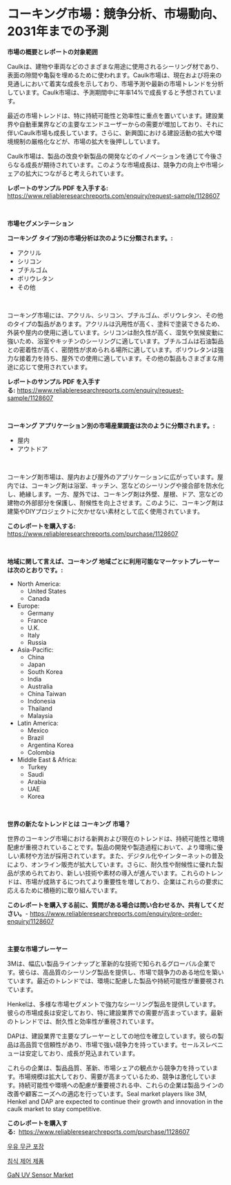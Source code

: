 <p><h1>コーキング市場：競争分析、市場動向、2031年までの予測</h1></p><p><strong>市場の概要とレポートの対象範囲</strong></p>
<p><p>Caulkは、建物や車両などのさまざまな用途に使用されるシーリング材であり、表面の隙間や亀裂を埋めるために使われます。Caulk市場は、現在および将来の見通しにおいて着実な成長を示しており、市場予測や最新の市場トレンドを分析しています。Caulk市場は、予測期間中に年率14%で成長すると予想されています。</p><p>最近の市場トレンドは、特に持続可能性と効率性に重点を置いています。建設業界や自動車業界などの主要なエンドユーザーからの需要が増加しており、それに伴いCaulk市場も成長しています。さらに、新興国における建設活動の拡大や環境規制の厳格化などが、市場の拡大を後押ししています。</p><p>Caulk市場は、製品の改良や新製品の開発などのイノベーションを通じて今後さらなる成長が期待されています。このような市場成長は、競争力の向上や市場シェアの拡大につながると考えられています。</p></p>
<p><strong>レポートのサンプル PDF を入手する:</strong> <a href="https://www.reliableresearchreports.com/enquiry/request-sample/1128607">https://www.reliableresearchreports.com/enquiry/request-sample/1128607</a></p>
<p>&nbsp;</p>
<p><strong>市場セグメンテーション</strong></p>
<p><strong>コーキング タイプ別の市場分析は次のように分類されます。:</strong></p>
<p><ul><li>アクリル</li><li>シリコン</li><li>ブチルゴム</li><li>ポリウレタン</li><li>その他</li></ul></p>
<p>&nbsp;</p>
<p><p>コーキング市場には、アクリル、シリコン、ブチルゴム、ポリウレタン、その他のタイプの製品があります。アクリルは汎用性が高く、塗料で塗装できるため、外装や屋内の使用に適しています。シリコンは耐久性が高く、湿気や気候変動に強いため、浴室やキッチンのシーリングに適しています。ブチルゴムは石油製品との密着性が高く、密閉性が求められる場所に適しています。ポリウレタンは強力な接着力を持ち、屋外での使用に適しています。その他の製品もさまざまな用途に応じて使用されています。</p></p>
<p><strong>レポートのサンプル PDF を入手する:</strong>&nbsp;<a href="https://www.reliableresearchreports.com/enquiry/request-sample/1128607">https://www.reliableresearchreports.com/enquiry/request-sample/1128607</a></p>
<p>&nbsp;</p>
<p><strong> コーキング アプリケーション別の市場産業調査は次のように分類されます。:</strong></p>
<p><ul><li>屋内</li><li>アウトドア</li></ul></p>
<p>&nbsp;</p>
<p><p>コーキング剤市場は、屋内および屋外のアプリケーションに広がっています。屋内では、コーキング剤は浴室、キッチン、窓などのシーリングや接合部を防水化し、絶縁します。一方、屋外では、コーキング剤は外壁、屋根、ドア、窓などの建物の外部部分を保護し、耐候性を向上させます。このように、コーキング剤は建築やDIYプロジェクトに欠かせない素材として広く使用されています。</p></p>
<p><strong>このレポートを購入する:</strong>&nbsp; <a href="https://www.reliableresearchreports.com/purchase/1128607">https://www.reliableresearchreports.com/purchase/1128607</a></p>
<p>&nbsp;</p>
<p><strong>地域に関して言えば、コーキング 地域ごとに利用可能なマーケットプレーヤーは次のとおりです。:</strong></p>
<p><ul>
    <li>
        North America:
        <ul>
            <li>United States</li>
            <li>Canada</li>
        </ul>
    </li>
    <li>
        Europe:
        <ul>
            <li>Germany</li>
            <li>France</li>
            <li>U.K.</li>
            <li>Italy</li>
            <li>Russia</li>
        </ul>
    </li>
    <li>
        Asia-Pacific:
        <ul>
            <li>China</li>
            <li>Japan</li>
            <li>South Korea</li>
            <li>India</li>
            <li>Australia</li>
            <li>China Taiwan</li>
            <li>Indonesia</li>
            <li>Thailand</li>
            <li>Malaysia</li>
        </ul>
    </li>
    <li>
        Latin America:
        <ul>
            <li>Mexico</li>
            <li>Brazil</li>
            <li>Argentina Korea</li>
            <li>Colombia</li>
        </ul>
    </li>
    <li>
        Middle East & Africa:
        <ul>
            <li>Turkey</li>
            <li>Saudi</li>
            <li>Arabia</li>
            <li>UAE</li>
            <li>Korea</li>
        </ul>
    </li>
    </ul></p>
<p>&nbsp;</p>
<p><strong>世界の新たなトレンドとは コーキング 市場？</strong></p>
<p><p>世界のコーキング市場における新興および現在のトレンドは、持続可能性と環境配慮が重視されていることです。製品の開発や製造過程において、より環境に優しい素材や方法が採用されています。また、デジタル化やインターネットの普及により、オンライン販売が拡大しています。さらに、耐久性や耐候性に優れた製品が求められており、新しい技術や素材の導入が進んでいます。これらのトレンドは、市場が成熟するにつれてより重要性を増しており、企業はこれらの要求に応えるために積極的に取り組んでいます。</p></p>
<p><strong>このレポートを購入する前に、質問がある場合は問い合わせるか、共有してください。</strong>- <a href="https://www.reliableresearchreports.com/enquiry/pre-order-enquiry/1128607">https://www.reliableresearchreports.com/enquiry/pre-order-enquiry/1128607</a></p>
<p>&nbsp;</p>
<p><strong>主要な市場プレーヤー</strong></p>
<p><p>3Mは、幅広い製品ラインナップと革新的な技術で知られるグローバル企業です。彼らは、高品質のシーリング製品を提供し、市場で競争力のある地位を築いています。最近のトレンドでは、環境に配慮した製品や持続可能性が重要視されています。</p><p>Henkelは、多様な市場セグメントで強力なシーリング製品を提供しています。彼らの市場成長は安定しており、特に建設業界での需要が高まっています。最新のトレンドでは、耐久性と効率性が重視されています。</p><p>DAPは、建設業界で主要なプレーヤーとしての地位を確立しています。彼らの製品は高品質で信頼性があり、市場で強い競争力を持っています。セールスレベニューは安定しており、成長が見込まれています。</p><p>これらの企業は、製品品質、革新、市場シェアの観点から競争力を持っています。市場規模は拡大しており、需要が高まっているため、競争は激化しています。持続可能性や環境への配慮が重要視される中、これらの企業は製品ラインの改善や顧客ニーズへの適応を行っています。Seal market players like 3M, Henkel and DAP are expected to continue their growth and innovation in the caulk market to stay competitive.</p></p>
<p><strong>このレポートを購入する:</strong>&nbsp;&nbsp;<a href="https://www.reliableresearchreports.com/purchase/1128607">https://www.reliableresearchreports.com/purchase/1128607</a></p>
<p><p><a href="https://medium.com/@bubblebutt879567/%EC%9A%B0%EC%9C%A0-%EB%B0%80%EB%B4%89-%ED%8F%AC%EC%9E%A5-%EC%8B%9C%EC%9E%A5-%EC%A7%80%ED%91%9C-%ED%95%B4%EB%8F%85-%EC%8B%9C%EC%9E%A5-%EC%A0%90%EC%9C%A0%EC%9C%A8-%ED%8A%B8%EB%A0%8C%EB%93%9C-%EB%B0%8F-%EC%84%B1%EC%9E%A5-%ED%8C%A8%ED%84%B4-36d66f85b686">우유 무균 포장</a></p><p><a href="https://medium.com/@ukaszduda1/%EC%B9%A8%EC%8B%9D-%EC%A0%9C%EC%96%B4-%EC%A0%9C%ED%92%88-%EC%8B%9C%EC%9E%A5-%EA%B7%9C%EB%AA%A8-cagr-%ED%8A%B8%EB%A0%8C%EB%93%9C-2024-2030-1b1711ac3aa3">침식 제어 제품</a></p><p><a href="https://metal-farmhouse-e95.notion.site/GaN-UV-Sensor-Market-Growth-Market-Trends-COVID-19-Impact-and-Forecasts-for-period-from-2024-20-4859e91623b4442a9d8af1c7d36f9493">GaN UV Sensor Market</a></p></p>
